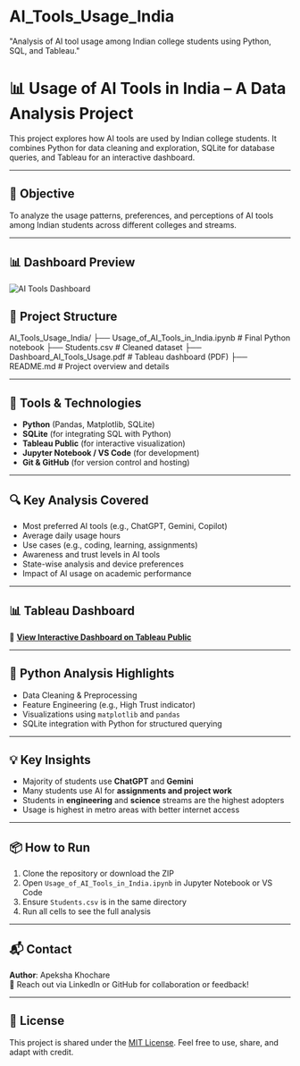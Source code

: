 # AI_Tools_Usage_India
"Analysis of AI tool usage among Indian college students using Python, SQL, and Tableau."
# 📊 Usage of AI Tools in India – A Data Analysis Project

This project explores how AI tools are used by Indian college students. It combines Python for data cleaning and exploration, SQLite for database queries, and Tableau for an interactive dashboard.

---

## 🧠 Objective

To analyze the usage patterns, preferences, and perceptions of AI tools among Indian students across different colleges and streams.

---

## 📊 Dashboard Preview

![AI Tools Dashboard](dashboard1.png)


## 📁 Project Structure

AI_Tools_Usage_India/
├── Usage_of_AI_Tools_in_India.ipynb # Final Python notebook
├── Students.csv # Cleaned dataset
├── Dashboard_AI_Tools_Usage.pdf # Tableau dashboard (PDF)
├── README.md # Project overview and details


---

## 🧰 Tools & Technologies

- **Python** (Pandas, Matplotlib, SQLite)
- **SQLite** (for integrating SQL with Python)
- **Tableau Public** (for interactive visualization)
- **Jupyter Notebook / VS Code** (for development)
- **Git & GitHub** (for version control and hosting)

---

## 🔍 Key Analysis Covered

- Most preferred AI tools (e.g., ChatGPT, Gemini, Copilot)
- Average daily usage hours
- Use cases (e.g., coding, learning, assignments)
- Awareness and trust levels in AI tools
- State-wise analysis and device preferences
- Impact of AI usage on academic performance

---

## 📊 Tableau Dashboard

🔗 **[View Interactive Dashboard on Tableau Public](https://public.tableau.com/app/profile/apeksha.khochare/viz/Dashboard_AI_Tools_Usage_twbx/Dashboard1)**

---

## 🐍 Python Analysis Highlights

- Data Cleaning & Preprocessing
- Feature Engineering (e.g., High Trust indicator)
- Visualizations using `matplotlib` and `pandas`
- SQLite integration with Python for structured querying

---

## 💡 Key Insights

- Majority of students use **ChatGPT** and **Gemini**
- Many students use AI for **assignments and project work**
- Students in **engineering** and **science** streams are the highest adopters
- Usage is highest in metro areas with better internet access

---

## 📦 How to Run

1. Clone the repository or download the ZIP
2. Open `Usage_of_AI_Tools_in_India.ipynb` in Jupyter Notebook or VS Code
3. Ensure `Students.csv` is in the same directory
4. Run all cells to see the full analysis

---

## 📬 Contact

**Author**: Apeksha Khochare  
📧 Reach out via LinkedIn or GitHub for collaboration or feedback!

---

## 📌 License

This project is shared under the [MIT License](https://choosealicense.com/licenses/mit/). Feel free to use, share, and adapt with credit.
